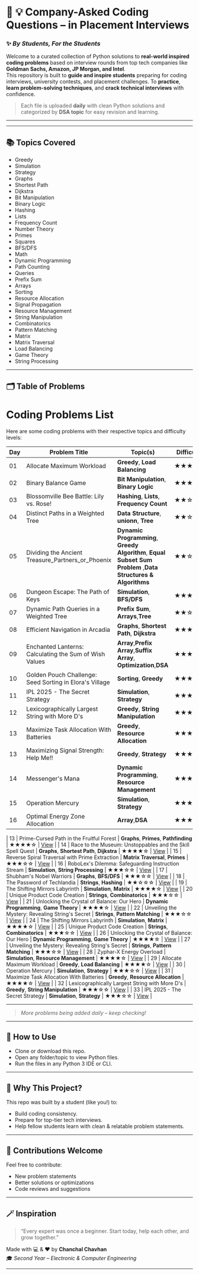 # 💼 💡 Company-Asked Coding Questions – in Placement Interviews
### ✨ *By Students, For the Students*

Welcome to a curated collection of Python solutions to **real-world inspired coding problems** based on interview rounds from top tech companies like **Goldman Sachs, Amazon, JP Morgan, and Intel**.  
This repository is built to **guide and inspire students** preparing for coding interviews, university contests, and placement challenges. To  **practice**, **learn problem-solving techniques**, and **crack technical interviews** with confidence. 

> Each file is uploaded **daily** with clean Python solutions and categorized by **DSA topic** for easy revision and learning.


---
---

## 📚 Topics Covered

- Greedy
- Simulation
- Strategy
- Graphs
- Shortest Path
- Dijkstra
- Bit Manipulation
- Binary Logic
- Hashing
- Lists
- Frequency Count
- Number Theory
- Primes
- Squares
- BFS/DFS
- Math
- Dynamic Programming
- Path Counting
- Queries
- Prefix Sum
- Arrays
- Sorting
- Resource Allocation
- Signal Propagation
- Resource Management
- String Manipulation
- Combinatorics
- Pattern Matching
- Matrix
- Matrix Traversal
- Load Balancing
- Game Theory
- String Processing
---

## 🗂️ Table of Problems

# Coding Problems List

Here are some coding problems with their respective topics and difficulty levels:

| Day | Problem Title                                              | Topic(s)                                              | Difficulty | Link                                                                                               |
| --- | ----------------------------------------------------------- | ----------------------------------------------------- | ---------- | -------------------------------------------------------------------------------------------------- |
| 01  | Allocate Maximum Workload                                  | **Greedy**, **Load Balancing**                        | ★★★★☆      | [View](https://github.com/CHANCHALCHAVHAN/Company_Problem-statement-and-its-Solutions/blob/main/Allocate%20Maximum%20Workload.py) |                                                 |
| 02  | Binary Balance Game                                        | **Bit Manipulation**, **Binary Logic**                | ★★★☆☆      | [View](https://github.com/CHANCHALCHAVHAN/Company_Problem-statement-and-its-Solutions/blob/main/Binary%20Balance%20Game.py)                                           |
| 03  | Blossomville Bee Battle: Lily vs. Rose!                    | **Hashing**, **Lists**, **Frequency Count**           | ★★☆☆☆      | [View](https://github.com/CHANCHALCHAVHAN/Company_Problem-statement-and-its-Solutions/blob/main/Blossomville%20Bee%20Battle%3A%20Lily%20vs.%20Rose!.py)
| 04  | Distinct Paths in a Weighted Tree                    | **Data Structure**, **unionn**, **Tree**           | ★★☆☆☆      | [View](https://github.com/CHANCHALCHAVHAN/Company_Problem-statement-and-its-Solutions/blob/main/Blossomville%20Bee%20Battle%3A%20Lily%20vs.%20Rose!.py)|
| 05  | Dividing the Ancient Treasure_Partners_or_Phoenix                   | **Dynamic Programming**, **Greedy Algorithm**, **Equal Subset Sum Problem** ,**Data Structures & Algorithms**          | ★★☆☆☆      | [View](https://github.com/CHANCHALCHAVHAN/Company_Problem-statement-and-its-Solutions/blob/main/Dividing%20the%20Ancient%20Treasure_Partners_or_Phoenix.py)|
| 06  | Dungeon Escape: The Path of Keys                           | **Simulation**, **BFS/DFS**                           | ★★★★☆      | [View](https://github.com/CHANCHALCHAVHAN/Company_Problem-statement-and-its-Solutions/blob/main/Dungeon%20Escape%3A%20The%20Path%20of%20Keys.py)                               |
| 07  | Dynamic Path Queries in a Weighted Tree     | **Prefix Sum**, **Arrays**,**Tree**                            | ★★☆☆☆      | [View](https://github.com/CHANCHALCHAVHAN/Company_Problem-statement-and-its-Solutions/blob/main/Dynamic%20Path%20Queries%20in%20a%20Weighted%20Tree.py)         |
| 08  | Efficient Navigation in Arcadia                            | **Graphs**, **Shortest Path**, **Dijkstra**           | ★★★☆☆      | [View](https://github.com/CHANCHALCHAVHAN/Company_Problem-statement-and-its-Solutions/blob/main/Efficient%20Navigation%20in%20Arcadia.py)                                          |
| 09  | Enchanted Lanterns: Calculating the Sum of Wish Values    | **Array**,**Prefix Array**,**Suffix Array**, **Optimization**,**DSA**                               | ★★★☆☆      | [View](https://github.com/CHANCHALCHAVHAN/Company_Problem-statement-and-its-Solutions/blob/main/Enchanted%20Lanterns%3A%20Calculating%20the%20Sum%20of%20Wish%20Values.py)
| 10  | Golden Pouch Challenge: Seed Sorting in Elora's Village    | **Sorting**, **Greedy**                               | ★★★☆☆      | [View](https://github.com/CHANCHALCHAVHAN/Company_Problem-statement-and-its-Solutions/blob/main/Golden_Pouch_Challenge_Seed_Sorting_in_Elora's_Village.py)|
| 11  | IPL 2025 - The Secret Strategy                             | **Simulation**, **Strategy**                          | ★★★☆☆      | [View](https://github.com/CHANCHALCHAVHAN/Company_Problem-statement-and-its-Solutions/blob/main/IPL%202025%20-%20The%20Secret%20Strategy.py)                                   |
| 12  | Lexicographically Largest String with More D's             | **Greedy**, **String Manipulation**                   | ★★★☆☆      | [View](https://github.com/CHANCHALCHAVHAN/Company_Problem-statement-and-its-Solutions/blob/main/Lexicographically%20Largest%20String%20with%20More%20Di.py)                        |
| 13  | Maximize Task Allocation With Batteries                    | **Greedy**, **Resource Allocation**                   | ★★★★☆      | [View](https://github.com/CHANCHALCHAVHAN/Company_Problem-statement-and-its-Solutions/blob/main/Maximize%20Task%20Allocation%20With%20Batteries.py)
| 13  | Maximizing Signal Strength: Help Me!!                    | **Greedy**, **Strategy**                   | ★★★★☆      | [View](https://github.com/CHANCHALCHAVHAN/Company_Problem-statement-and-its-Solutions/blob/main/Maximizing%20Signal%20Strength%3A%20Help%20Me!!.py)|
| 14  | Messenger's Mana                                           | **Dynamic Programming**, **Resource Management**      | ★★★★☆      | [View](https://github.com/CHANCHALCHAVHAN/Company_Problem-statement-and-its-Solutions/blob/main/Messenger's%20Mana.py)                                              |
| 15  | Operation Mercury                                          | **Simulation**, **Strategy**                          | ★★★☆☆      | [View](https://github.com/CHANCHALCHAVHAN/Company_Problem-statement-and-its-Solutions/blob/main/Operation%20Mercury.py)                                                        |
| 16  | Optimal Energy Zone Allocation    | **Array**,**DSA**                               | ★★★☆☆      | [View](https://github.com/CHANCHALCHAVHAN/Company_Problem-statement-and-its-Solutions/blob/main/Optimal%20Energy%20Zone%20Allocation.py)

| 13  | Prime-Cursed Path in the Fruitful Forest                   | **Graphs**, **Primes**, **Pathfinding**               | ★★★★☆      | [View](./Graphs/Prime-Cursed%20Path%20in%20the%20Fruitful%20Forest.py)                             |
| 14  | Race to the Museum: Unstoppables and the Skill Spell Quest | **Graphs**, **Shortest Path**, **Dijkstra**           | ★★★★☆      | [View](./Graphs/Race%20to%20the%20Museum%3A%20Unstoppables%20and%20the%20Skill%20Spell%20Quest.py) |
| 15  | Reverse Spiral Traversal with Prime Extraction             | **Matrix Traversal**, **Primes**                      | ★★★☆☆      | [View](./Matrix/Reverse%20Spiral%20Traversal%20with%20Prime%20Extraction.py)                       |
| 16  | RoboLex's Dilemma: Safeguarding Instruction Stream         | **Simulation**, **String Processing**                 | ★★★☆☆      | [View](./Simulation/RoboLex's_Dilemma_Safeguarding_Instruction_Stream.py)                          |
| 17  | Shubham's Nobel Warriors                                   | **Graphs**, **BFS/DFS**                               | ★★★☆☆      | [View](./Graphs/Shubham's%20Nobel%20Warriors.py)                      |
| 18  | The Password of Techlandia                                 | **Strings**, **Hashing**                              | ★★☆☆☆      | [View](./Strings/The%20Password%20of%20Techlandia.py)                 |
| 19  | The Shifting Mirrors Labyrinth                             | **Simulation**, **Matrix**                            | ★★★★☆      | [View](./Simulation/The%20Shifting%20Mirrors%20Labyrinth.py)          |
| 20  | Unique Product Code Creation                               | **Strings**, **Combinatorics**                        | ★★★☆☆      | [View](./Strings/Unique%20Product%20Code%20Creation.py)               |
| 21  | Unlocking the Crystal of Balance: Our Hero                 | **Dynamic Programming**, **Game Theory**              | ★★★★☆      | [View](./Dynamic%20Programming/Unlocking%20the%20Crystal%20of%20Balance%3A%20Our%20Hero.py)        |
| 22  | Unveiling the Mystery: Revealing String's Secret           | **Strings**, **Pattern Matching**                     | ★★★☆☆      | [View](./Strings/Unveiling%20the%20Mystery%3A%20Revealing%20String's%20Secret.py)                  |
| 24  | The Shifting Mirrors Labyrinth                             | **Simulation**, **Matrix**               | ★★★★☆     | [View](./Simulation/The%20Shifting%20Mirrors%20Labyrinth.py)        |
| 25  | Unique Product Code Creation                               | **Strings**, **Combinatorics**           | ★★★☆☆     | [View](./Strings/Unique%20Product%20Code%20Creation.py)             |
| 26  | Unlocking the Crystal of Balance: Our Hero                 | **Dynamic Programming**, **Game Theory** | ★★★★☆     | [View](./Dynamic%20Programming/Unlocking%20the%20Crystal%20of%20Balance%3A%20Our%20Hero.py) |
| 27  | Unveiling the Mystery: Revealing String's Secret           | **Strings**, **Pattern Matching**        | ★★★☆☆     | [View](./Strings/Unveiling%20the%20Mystery%3A%20Revealing%20String's%20Secret.py) |
| 28  | Zyphar-X Energy Overload                                   | **Simulation**, **Resource Management**  | ★★★★☆     | [View](./Simulation/Zyphar-X%20Energy%20Overload.py)                |
| 29  | Allocate Maximum Workload                                  | **Greedy**, **Load Balancing**           | ★★★★☆     | [View](./Greedy/Allocate%20Maximum%20Workload.py)                   |
| 30  | Operation Mercury                                          | **Simulation**, **Strategy**             | ★★★☆☆     | [View](./Simulation/Operation%20Mercury.py)                         |
| 31  | Maximize Task Allocation With Batteries                    | **Greedy**, **Resource Allocation**      | ★★★★☆     | [View](./Greedy/Maximize%20Task%20Allocation%20With%20Batteries.py) |
| 32  | Lexicographically Largest String with More D's             | **Greedy**, **String Manipulation**      | ★★★☆☆     | [View](./Greedy/Lexicographically%20Largest%20String%20with%20More%20Di.py) |
| 33  | IPL 2025 - The Secret Strategy                             | **Simulation**, **Strategy**             | ★★★☆☆     | [View](./Simulation/IPL%202025%20-%20The%20Secret%20Strategy.py)    |

---

> *More problems being added daily – keep checking!*

---

## 📣 How to Use

- Clone or download this repo.
- Open any folder/topic to view Python files.
- Run the files in any Python 3 IDE or CLI.

---

## 🧠 Why This Project?

This repo was built by a student (like you!) to:
- Build coding consistency.
- Prepare for top-tier tech interviews.
- Help fellow students learn with clean & relatable problem statements.

---

## 🙌 Contributions Welcome

Feel free to contribute:
- New problem statements
- Better solutions or optimizations
- Code reviews and suggestions

---

## 🪄 Inspiration

> “Every expert was once a beginner. Start today, help each other, and grow together.”  

Made with 💻 & ❤️ by **Chanchal Chavhan**  
🎓 *Second Year – Electronic & Computer Engineering*

---
